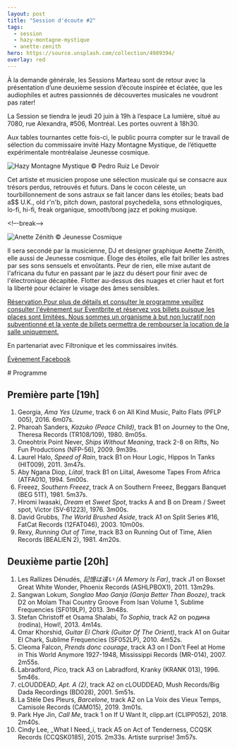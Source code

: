 ```yaml
---
layout: post
title: "Session d'écoute #2"
tags:
  - session
  - hazy-montagne-mystique
  - anette-zenith
hero: https://source.unsplash.com/collection/4989394/
overlay: red
---
```


À la demande générale, les Sessions Marteau sont de retour avec la présentation d’une deuxième session d’écoute inspirée et éclatée, que les audiophiles et autres passionnés de découvertes musicales ne voudront pas rater!

La Session se tiendra le jeudi 20 juin à 19h à l’espace La lumière, situé au 7080, rue Alexandra, #506, Montréal. Les portes ouvrent à 18h30.

Aux tables tournantes cette fois-ci, le public pourra compter sur le travail de sélection du commissaire invité Hazy Montagne Mystique, de l’étiquette expérimentale montréalaise Jeunesse cosmique.


![Hazy Montagne Mystique](https://ci3.googleusercontent.com/proxy/d2feY20U0CJgXueVNaw4pZwE_FZsIQX922M679kXNeIV3jnFrMwaygQCSbaCIJzEiA66D3ySjCNFCIqOoTs1uuDT0MmFz0vXDvOtNKkpYbiRt-eivAw_-sjgvakxV4bXdL0uD5KZPeav2SYbTN-3eO5s_E8qrGEfwBk=s0-d-e1-ft#https://gallery.mailchimp.com/698e7b941cdf206ea63f5a5b7/images/512f9e97-d05a-4b2f-99ba-31e57e72bff9.jpg)
© Pedro Ruiz Le Devoir

Cet artiste et musicien propose une sélection musicale qui se consacre aux trésors perdus, retrouvés et futurs. Dans le cocon céleste, un tourbillonnement de sons astraux se fait lancer dans les étoiles; beats bad a$$ U.K., old r'n'b, pitch down, pastoral psychedelia, sons ethnologiques, lo-fi, hi-fi, freak organique, smooth/bong jazz et poking musique.

<!–-break-–>

![Anette Zénith](https://ci4.googleusercontent.com/proxy/vnH0P-rOnDOc5dZqD5y35688kXZt2JtI4mJdaJDaWL-UV0pp2Ez7e84Caa1UKZ4_-i3aRikwO1IZwM8zoV619psvqomMrsj7lsRvWZc_jdLBKe3FaBVx8bgrJYs-M9G8JM-dTlKBd21jP4QXBj5UcQjROrSRV_-6Pts=s0-d-e1-ft#https://gallery.mailchimp.com/698e7b941cdf206ea63f5a5b7/images/a23afcad-21db-47c3-a327-5d6d4b8b05a3.jpg)
© Jeunesse Cosmique

Il sera secondé par la musicienne, DJ et designer graphique Anette Zénith, elle aussi de Jeunesse cosmique. Éloge des étoiles, elle fait briller les astres par ses sons sensuels et envoûtants. Peur de rien, elle mixe autant de l'africana du futur en passant par le jazz du désert pour finir avec de l'électronique décapitée. Flotter au-dessus des nuages et crier haut et fort la liberté pour éclairer le visage des âmes sensibles.
 

[Réservation
Pour plus de détails et consulter le programme veuillez consulter l'évènement sur Eventbrite et réservez vos billets puisque les places sont limitées. Nous sommes un organisme à but non lucratif non subventionné et la vente de billets permettra de rembourser la location de la salle uniquement.](http://bit.ly/sessions-marteau-no-2)
 

En partenariat avec Filtronique et les commissaires invités.

[Évènement Facebook](https://www.facebook.com/events/354885875167322/)




<div id="programme"></div>
# Programme

## Première parte [19h]

1. Georgia, _Ama Yes Uzume_, track 6 on All Kind Music, Palto Flats (PFLP 005), 2016. 6m07s. 
2. Pharoah Sanders, _Kazuko (Peace Child)_, track B1 on Journey to the One, Theresa Records (TR108/109), 1980. 8m05s. 
3. Oneohtrix Point Never, _Ships Without Meaning_, track 2-8 on Rifts, No Fun Productions (NFP-56), 2009. 9m39s. 
4. Laurel Halo, _Speed of Rain_, track B1 on Hour Logic, Hippos In Tanks (HIT009), 2011. 3m47s.
5. Aby Ngana Diop, _Liital_, track B1 on Liital, Awesome Tapes From Africa (ATFA010, 1994. 5m00s.
6. Freeez, _Southern Freeez_, track A on Southern Freeez, Beggars Banquet (BEG 51T), 1981. 5m37s.
7. Hiromi Iwasaki, _Dream_ et _Sweet Spot_, tracks A and B on Dream / Sweet spot, Victor (SV-61223), 1976. 3m00s. 
8. David Grubbs, _The World Brushed Aside_, track A1 on Split Series #16, FatCat Records (12FAT046), 2003. 10m00s. 
9. Rexy, _Running Out of Time_, track B3 on Running Out of Time, Alien Records (BEALIEN 2), 1981. 4m20s. 

## Deuxième partie [20h]

1. Les Rallizes Dénudés, _記憶は遠い (A Memory Is Far)_, track J1 on Boxset Great White Wonder, Phoenix Records (ASHLPBOX1), 2011. 13m29s.
2. Sangwan Lokum, _Songlao Mao Ganja (Ganja Better Than Booze)_, track D2 on Molam Thai Country Groove From Isan Volume 1, Sublime Frequencies (SF019LP), 2013. 3m48s. 
3. Stefan Christoff et Osama Shalabi, _To Sophia_, track A2 on родина (rodina), Howl!, 2013. 4m14s.
4. Omar Khorshid, _Guitar El Chark (Guitar Of The Orient)_, track A1 on Guitar El Chark, Sublime Frequencies (SF052LP), 2010.  4m52s.
5. Cleoma Falcon, _Prends donc courage_, track A3 on I Don’t Feel at Home in This World Anymore 1927-1948, Mississippi Records (MR-014), 2007. 2m55s.
6. Labradford, _Pico_, track A3 on Labradford, Kranky (KRANK 013), 1996. 5m46s.
7. cLOUDDEAD, _Apt. A (2)_, track A2 on cLOUDDEAD, Mush Records/Big Dada Recordings (BD028), 2001. 5m51s.
8. La Stèle Des Pleurs, _Barcelone_, track A2 on La Voix des Vieux Temps, Camisole Records (CAM015), 2019. 3m01s.
9. Park Hye Jin, _Call Me_, track 1 on If U Want It, clipp.art (CLIPP052), 2018. 2m40s.
10. Cindy Lee, _What I Need_i, track A5 on Act of Tenderness, CCQSK Records (CCQSK0185), 2015. 2m33s.
Artiste surprise! 3m57s.







